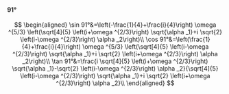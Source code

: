 #### 91°

$$
\begin{aligned}
\sin 91°&=\left(-\frac{1}{4}+\frac{i}{4}\right) \omega ^{5/3} \left(\sqrt[4]{5} \left(i+\omega ^{2/3}\right) \sqrt{\alpha _1}+i \sqrt{2} \left(i-\omega ^{2/3}\right)
\alpha _2\right)\\
\cos 91°&=\left(\frac{1}{4}+\frac{i}{4}\right) \omega ^{5/3} \left(\sqrt[4]{5} \left(i-\omega ^{2/3}\right) \sqrt{\alpha _1}+i \sqrt{2} \left(i+\omega ^{2/3}\right)
\alpha _2\right)\\
\tan 91°&=\frac{i \sqrt[4]{5} \left(i+\omega ^{2/3}\right) \sqrt{\alpha _1}-\sqrt{2} \left(i-\omega ^{2/3}\right) \alpha _2}{\sqrt[4]{5} \left(i-\omega ^{2/3}\right)
\sqrt{\alpha _1}+i \sqrt{2} \left(i+\omega ^{2/3}\right) \alpha _2}\\
\end{aligned}
$$

